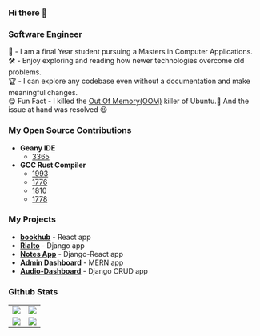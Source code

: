 ### Hi there 👋

<!--
**00AR/00AR** is a ✨ _special_ ✨ repository because its `README.md` (this file) appears on your GitHub profile.
-->
### Software Engineer

:office: - I am a final Year student pursuing a Masters in Computer Applications.<br>
:hammer_and_wrench: - Enjoy exploring and reading how newer technologies overcome old problems.<br>
:trophy: - I can explore any codebase even without a documentation and make meaningful changes.<br>
:yum: Fun Fact - I killed the [Out Of Memory(OOM)](https://docs.memset.com/cd/Linux%27s-OOM-Process-Killer.199066633.html) killer of Ubuntu.🥲 And the issue at hand was resolved 😆  <br>

### My Open Source Contributions
- **Geany IDE**
    - [3365](https://github.com/geany/geany/pull/3365)
- **GCC Rust Compiler**
    - [1993](https://github.com/Rust-GCC/gccrs/pull/1933)
    - [1776](https://github.com/Rust-GCC/gccrs/pull/1776)
    - [1810](https://github.com/Rust-GCC/gccrs/pull/1810)
    - [1778](https://github.com/Rust-GCC/gccrs/pull/1778)

### My Projects
- [**bookhub**](https://github.com/00AR/bookhub) - React app
- [**Rialto**](https://github.com/00AR/rialto) - Django app
- [**Notes App**](https://github.com/00AR/notes_app) - Django-React app
- [**Admin Dashboard**](https://github.com/00AR/admin-dashboard) - MERN app
- [**Audio-Dashboard**](https://github.com/00AR/audio_dashboard) - Django CRUD app

### Github Stats

<table>
    <tr>
        <td>
            <img src="https://github-profile-trophy.vercel.app/?username=00AR&row=3&column=4&no-bg=true"/>
        </td>
        <td>
            <img src="https://github-readme-streak-stats.herokuapp.com/?user=00AR"/>
        </td> 
    </tr>
    <tr>
        <td>
            <img src="https://github-readme-stats.vercel.app/api?username=00AR&count_private=true&show_icons=true&theme=tokyonight"/>
        </td>
        <td>
            <img src="https://github-readme-stats.vercel.app/api/top-langs/?username=00AR&langs_count=10&layout=compact&hide=php,scss,css,html,batchfile,gherkin,freemarker,xslt,tsql,ruby,javascript"/>
        </td>
    </tr>
</table>
